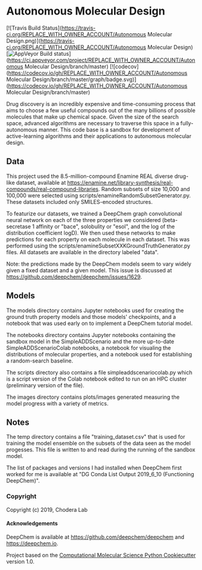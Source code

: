 Autonomous Molecular Design
==============================
[//]: # (Badges)
[![Travis Build Status](https://travis-ci.org/REPLACE_WITH_OWNER_ACCOUNT/Autonomous Molecular Design.png)](https://travis-ci.org/REPLACE_WITH_OWNER_ACCOUNT/Autonomous Molecular Design)
[![AppVeyor Build status](https://ci.appveyor.com/api/projects/status/REPLACE_WITH_APPVEYOR_LINK/branch/master?svg=true)](https://ci.appveyor.com/project/REPLACE_WITH_OWNER_ACCOUNT/Autonomous Molecular Design/branch/master)
[![codecov](https://codecov.io/gh/REPLACE_WITH_OWNER_ACCOUNT/Autonomous Molecular Design/branch/master/graph/badge.svg)](https://codecov.io/gh/REPLACE_WITH_OWNER_ACCOUNT/Autonomous Molecular Design/branch/master)


Drug discovery is an incredibly expensive and time-consuming process that aims to choose a few useful compounds out of the many billions of possible molecules that make up chemical space. Given the size of the search space, advanced algorithms are necessary to traverse this space in a fully-autonomous manner. This code base is a sandbox for development of active-learning algorithms and their applications to autonomous molecular design.

Data
----

This project used the 8.5-million-compound Enamine REAL diverse drug-like dataset, available at https://enamine.net/library-synthesis/real-compounds/real-compound-libraries. Random subsets of size 10,000 and 100,000 were selected using scripts/enamineRandomSubsetGenerator.py. These datasets included only SMILES-encoded structures.

To featurize our datasets, we trained a DeepChem graph convolutional neural network on each of the three properties we considered (beta-secretase 1 affinity or "bace", solobulity or "esol", and the log of the distribution coefficient logD). We then used these networks to make predictions for each property on each molecule in each dataset. This was performed using the scripts/enamineSubsetXXKGroundTruthGenerator.py files. All datasets are available in the directory labeled "data".

Note: the predictions made by the DeepChem models seem to vary widely given a fixed dataset and a given model. This issue is discussed at https://github.com/deepchem/deepchem/issues/1629.


Models
------

The models directory contains Jupyter notebooks used for creating the ground truth property models and those models' checkpoints, and a notebook that was used early on to implement a DeepChem tutorial model.

The notebooks directory contains Jupyter notebooks containing the sandbox model in the SimpleADDScenario and the more up-to-date SimpleADDScenarioColab notebooks, a notebook for visualing the distributions of molecular properties, and a notebook used for establishing a random-search baseline.

The scripts directory also contains a file simpleaddscenariocolab.py which is a script version of the Colab notebook edited to run on an HPC cluster (preliminary version of the file).

The images directory contains plots/images generated measuring the model progress with a variety of metrics.

Notes
-----

The temp directory contains a file "training_dataset.csv" that is used for training the model ensemble on the subsets of the data seen as the model progesses. This file is written to and read during the running of the sandbox model.

The list of packages and versions I had installed when DeepChem first worked for me is available at "DG Conda List Output 2019_6_10 (Functioning DeepChem)".


### Copyright

Copyright (c) 2019, Chodera Lab


#### Acknowledgements

DeepChem is available at https://github.com/deepchem/deepchem and https://deepchem.io.
 
Project based on the 
[Computational Molecular Science Python Cookiecutter](https://github.com/molssi/cookiecutter-cms) version 1.0.
